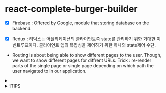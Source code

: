 # react-complete-burger-builder

- [x] Firebase : Offered by Google, module that storing database on the backend. 

- [x] Redux : 리덕스는 어플리케이션의 클라이언트쪽 state를 관리하기 위한 거대한 이벤트루프이다. 클라이언트 앱의 복잡성을 제어하기 위한 하나의 state제어 수단.

- Routing is about being able to show different pages to the user. Though, we want to show different pages for diffrent URLs. Trick : re-render parts of the single page or single page depending on which path the user navigated to in our application.

<details>
<summary>  </summary>


</details>


<details>
<summary> ❕TIPS </summary>

- HOC 언제 사용? : 리액트 컴포넌트를 작성하게 될 때 반복될 수 있는 코드들을 hoc를 만들어서 해결할 수 있다. 

- 모든 컴포넌트에는 props라는 객체가 존재하고 각 props에는 children이라는 프로퍼티가 기본적으로 존재한다. 이 프로퍼티는 컴포넌트를 사용하기 위해서 쓰는 JSX태그 사이의 값을 받아서 저장한다. 

- npm create-react-app 프로젝트명 으로 react app 시작

- The Object. keys() method returns an array of a given object's own enumerable property names, iterated in the same order that a normal loop would.

- map() method : 함수를 인자로 받아서 배열의 각 값과 함수가 동작한 결과를 새로운 배열에 담아주는 기능

- 배열.reduce((previousValue, currentValue) => { 두 value 에 대한 액션}

- concat : 인자로 주어진 배열이나 값들을 기존 배열에 합쳐서 새 배열을 반환한다.

- The Spread operator lets you expand an iterable like a string, object or array into its elements

- strong 태그 안에 넣으면 볼드체

- toFixed() 메서드는 고정 소수점 표기법으로 표기해 반환

- state가 있을때 클래스 컴퍼넌트를 사용하는것 같음!


</details>


